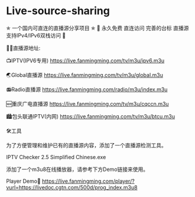 # Live-source-sharing
✯ 一个国内可直连的直播源分享项目 ✯
🔕 永久免费 直连访问 完善的台标 直播源支持IPv4/IPv6双栈访问 🔕

🤹‍♂️直播源地址:

📺IPTV(IPV6专用) https://live.fanmingming.com/tv/m3u/ipv6.m3u

🌏Global直播源 https://live.fanmingming.com/tv/m3u/global.m3u

📻Radio直播源 https://live.fanmingming.com/radio/m3u/index.m3u

🆕重庆广电直播源 https://live.fanmingming.com/tv/m3u/cqccn.m3u

🏙️包头联通IPTV(内网) https://live.fanmingming.com/tv/m3u/btcu.m3u

🛠️工具

为了方便管理和维护已有的直播源内容，添加了一个直播源检测工具。

IPTV Checker 2.5 Simplified Chinese.exe

添加了一个m3u8在线播放器，请参考下方Demo链接来使用。

Player Demo🔗 https://live.fanmingming.com/player/?vurl=https://livedoc.cgtn.com/500d/prog_index.m3u8
